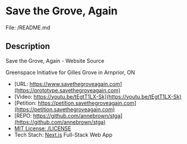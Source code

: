 # Save the Grove, Again
File: /README.md

## Description

Save the Grove, Again - Website Source

Greenspace Initiative for Gilles Grove in Arnprior, ON


- [URL: https://www.savethegroveagain.com](https://prototype.savethegroveagain.com)
- [Video: https://youtu.be/tEgtT1LX-Sk](https://youtu.be/tEgtT1LX-Sk)
- [Petition: https://petition.savethegroveagain.com](https://petition.savethegroveagain.com)
- [REPO: https://github.com/annebrown/stga](https://github.com/annebrown/stga)
- [MIT License: /LICENSE](/LICENSE)
- Tech Stach: [Next.js](https://nextjs.org/) Full-Stack Web App

